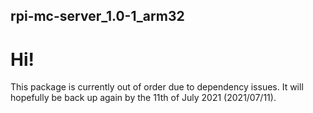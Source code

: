 ## rpi-mc-server_1.0-1_arm32
# Hi!
This package is currently out of order due to dependency issues. It will hopefully be back up again by the 11th of July 2021 (2021/07/11).
<!--- (The documentation for this project has been moved [here](thamesdev.github.io/rpi-mc-server_1.0-1_arm32/), so just click on that to learn how to install and use the package!) --->
